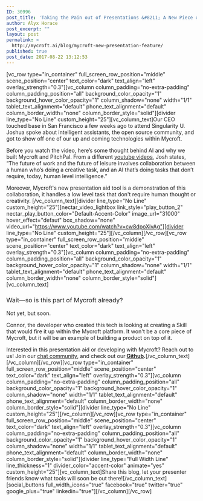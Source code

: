```yaml
---
ID: 30996
post_title: 'Taking the Pain out of Presentations &#8211; A New Piece of Tech from Mycroft'
author: Alyx Horace
post_excerpt: ""
layout: post
permalink: >
  http://mycroft.ai/blog/mycroft-new-presentation-feature/
published: true
post_date: 2017-08-22 13:12:53
---
```

[vc_row type="in_container" full_screen_row_position="middle" scene_position="center" text_color="dark" text_align="left" overlay_strength="0.3"][vc_column column_padding="no-extra-padding" column_padding_position="all" background_color_opacity="1" background_hover_color_opacity="1" column_shadow="none" width="1/1" tablet_text_alignment="default" phone_text_alignment="default" column_border_width="none" column_border_style="solid"][divider line_type="No Line" custom_height="25"][vc_column_text]<span style="font-weight: 400;">Our CEO touched base in San Francisco a few weeks ago to attend Singularity U. Joshua spoke about intelligent assistants, the open source community, and got to show off one of our up and coming technologies within Mycroft.</span>

<span style="font-weight: 400;">Before you watch the video, here’s some thought behind AI and why we built Mycroft and PitchPal. From a different <a href="https://www.youtube.com/watch?v=lPnGZncmgOU">youtube videos</a>, Josh states, “The future of work and the future of leisure involves collaboration between a human who’s doing a creative task, and an AI that’s doing tasks that don’t require, today, human level intelligence.”</span>

<span style="font-weight: 400;">Moreover, Mycroft's new presentation aid tool is a demonstration of this collaboration, it handles a low level task that don't require human thought or creativity. </span>[/vc_column_text][divider line_type="No Line" custom_height="25"][nectar_video_lightbox link_style="play_button_2" nectar_play_button_color="Default-Accent-Color" image_url="31000" hover_effect="defaut" box_shadow="none" video_url="https://www.youtube.com/watch?v=cw8dpoXivAg"][divider line_type="No Line" custom_height="25"][/vc_column][/vc_row][vc_row type="in_container" full_screen_row_position="middle" scene_position="center" text_color="dark" text_align="left" overlay_strength="0.3"][vc_column column_padding="no-extra-padding" column_padding_position="all" background_color_opacity="1" background_hover_color_opacity="1" column_shadow="none" width="1/1" tablet_text_alignment="default" phone_text_alignment="default" column_border_width="none" column_border_style="solid"][vc_column_text]
<h3><span style="font-weight: 400;">Wait—so is this part of Mycroft already?</span></h3>
<span style="font-weight: 400;">Not yet, but soon.</span>

<span style="font-weight: 400;">Connor, the developer who created this tech is looking at creating a Skill that would fire it up within the Mycroft platform. It won't be a core piece of Mycroft, but it will be an example of building a product on top of it.</span>

<span style="font-weight: 400;">Interested in this presentation aid or developing with Mycroft? Reach out to us! Join our <a href="https://chat.mycroft.ai">chat community</a>, and check out our<strong> <a href="https://github.com/MycroftAI">Github</a>.</strong></span>[/vc_column_text][/vc_column][/vc_row][vc_row type="in_container" full_screen_row_position="middle" scene_position="center" text_color="dark" text_align="left" overlay_strength="0.3"][vc_column column_padding="no-extra-padding" column_padding_position="all" background_color_opacity="1" background_hover_color_opacity="1" column_shadow="none" width="1/1" tablet_text_alignment="default" phone_text_alignment="default" column_border_width="none" column_border_style="solid"][divider line_type="No Line" custom_height="25"][/vc_column][/vc_row][vc_row type="in_container" full_screen_row_position="middle" scene_position="center" text_color="dark" text_align="left" overlay_strength="0.3"][vc_column column_padding="no-extra-padding" column_padding_position="all" background_color_opacity="1" background_hover_color_opacity="1" column_shadow="none" width="1/1" tablet_text_alignment="default" phone_text_alignment="default" column_border_width="none" column_border_style="solid"][divider line_type="Full Width Line" line_thickness="1" divider_color="accent-color" animate="yes" custom_height="25"][vc_column_text]Share this blog, let your presenter friends know what tools will soon be out there![/vc_column_text][social_buttons full_width_icons="true" facebook="true" twitter="true" google_plus="true" linkedin="true"][/vc_column][/vc_row]